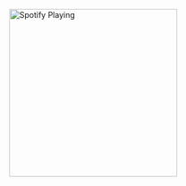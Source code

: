 [<img src="https://spotify-readme-theta.vercel.app/api/spotify" alt="Spotify Playing" width="300" />](https://open.spotify.com/user/31vjs6n4ll7323mc57czzp5apuba)
